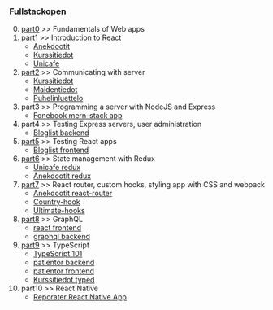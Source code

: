 ### Fullstackopen
0.  [part0](https://github.com/jaakkohurtta/fullstackopen/tree/main/part0) >> Fundamentals of Web apps
1.  [part1](https://github.com/jaakkohurtta/fullstackopen/tree/main/part1) >> Introduction to React
    * [Anekdootit](https://github.com/jaakkohurtta/fullstackopen/tree/main/osa1/anekdootit)
    * [Kurssitiedot](https://github.com/jaakkohurtta/fullstackopen/tree/main/osa1/kurssitiedot)
    * [Unicafe](https://github.com/jaakkohurtta/fullstackopen/tree/main/osa1/unicafe)
2.  [part2](https://github.com/jaakkohurtta/fullstackopen/tree/main/part2) >> Communicating with server
    * [Kurssitiedot](https://github.com/jaakkohurtta/fullstackopen/tree/main/osa2/kurssitiedot)
    * [Maidentiedot](https://github.com/jaakkohurtta/fullstackopen/tree/main/osa2/maidentiedot)
    * [Puhelinluettelo](https://github.com/jaakkohurtta/fullstackopen/tree/main/osa2/puhelinluettelo)
3. part3 >> Programming a server with NodeJS and Express
    * [Fonebook mern-stack app](https://github.com/jaakkohurtta/mern-fonebook)
4. part4 >> Testing Express servers, user administration
    * [Bloglist backend](https://github.com/jaakkohurtta/mern-bloglist)
5. [part5](https://github.com/jaakkohurtta/fullstackopen/tree/main/part5) >> Testing React apps
    * [Bloglist frontend](https://github.com/jaakkohurtta/fullstackopen/tree/main/osa5/bloglist-frontend)
6. [part6](https://github.com/jaakkohurtta/fullstackopen/tree/main/part6) >> State management with Redux
   * [Unicafe redux](https://github.com/jaakkohurtta/fullstackopen/tree/main/osa6/unicafe-redux)
   * [Anekdootit redux](https://github.com/jaakkohurtta/fullstackopen/tree/main/osa6/anecdotes-redux)
7. [part7](https://github.com/jaakkohurtta/fullstackopen/tree/main/part7) >> React router, custom hooks, styling app with CSS and webpack
   * [Anekdootit react-router](https://github.com/jaakkohurtta/fullstackopen/tree/main/osa7/anecdotes-routed)
   * [Country-hook](https://github.com/jaakkohurtta/fullstackopen/tree/main/osa7/country-hook)
   * [Ultimate-hooks](https://github.com/jaakkohurtta/fullstackopen/tree/main/osa7/ultimate-hooks)
8. [part8](https://github.com/jaakkohurtta/fullstackopen/tree/main/part8) >> GraphQL
   * [react frontend](https://github.com/jaakkohurtta/fullstackopen/tree/main/osa8/library-frontend)
   * [graphql backend](https://github.com/jaakkohurtta/fullstackopen/tree/main/osa8/library-backend)
9. [part9](https://github.com/jaakkohurtta/fullstackopen/tree/main/part9) >> TypeScript
   * [TypeScript 101](https://github.com/jaakkohurtta/fullstackopen/tree/main/osa9/typescript101)
   * [patientor backend](https://github.com/jaakkohurtta/fullstackopen/tree/main/osa9/patientor-backend)
   * [patientor frontend](https://github.com/jaakkohurtta/fullstackopen/tree/main/osa9/patientor-frontend)
   * [Kurssitiedot typed](https://github.com/jaakkohurtta/fullstackopen/tree/main/osa9/kurssitiedot-typed)
10. part10 >> React Native
    * [Reporater React Native App](https://github.com/jaakkohurtta/reporater-app)
